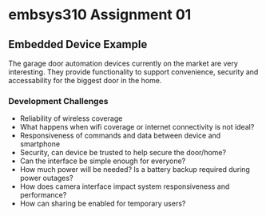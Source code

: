 # embsys310 Assignment 01
## Embedded Device Example

The garage door automation devices currently on the market are very interesting.  They provide functionality to support convenience, security and accessability for the biggest door in the home. 

### Development Challenges
* Reliability of wireless coverage
* What happens when wifi coverage or internet connectivity is not ideal?  
* Responsiveness of commands and data between device and smartphone
* Security, can device be trusted to help secure the door/home?
* Can the interface be simple enough for everyone?
* How much power will be needed?  Is a battery backup required during power outages?
* How does camera interface impact system responsiveness and performance?
* How can sharing be enabled for temporary users?